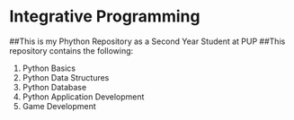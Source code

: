 # Integrative Programming
##This is my Phython Repository as a Second Year Student at PUP
##This repository contains the following:
1. Python Basics
2. Python Data Structures
3. Python Database
4. Python Application Development
5. Game Development
